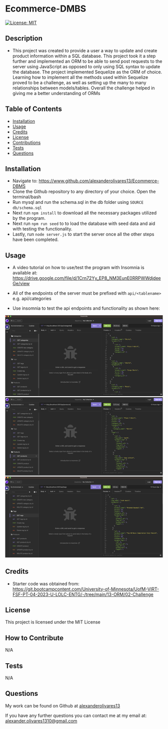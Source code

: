 # Ecommerce-DMBS

[![License: MIT](https://img.shields.io/badge/License-MIT-yellow.svg)](https://opensource.org/licenses/MIT)

## Description

- This project was created to provide a user a way to update and create product information within a SQL database. This project took it a step further and implemented an ORM to be able to send post requests to the server using JavaScript as opposed to only using SQL syntax to update the database. The project implemented Sequelize as the ORM of choice. Learning how to implement all the methods used within Sequelize proved to be a challenge, as well as setting up the many to many relationships between models/tables. Overall the challenge helped in giving me a better understanding of ORMs

## Table of Contents

- [Installation](#installation)
- [Usage](#usage)
- [Credits](#credits)
- [License](#license)
- [Contributions](#how-to-contribute)
- [Tests](#tests)
- [Questions](#questions)

## Installation

- Navigate to: https://www.github.com/alexanderolivares13/Ecommerce-DBMS
- Clone the Github repository to any directory of your choice. Open the terminal/bash
- Run mysql and run the schema.sql in the db folder using `SOURCE db/schema.sql`
- Next run `npm install` to download all the necessary packages utilized by the program.
- Next run `npm run seed` to to load the database with seed data and aid with testing the functionality.
- Lastly, run `node server.js` to start the server once all the other steps have been completed.

## Usage

- A video tutorial on how to use/test the program with Insomnia is available at: https://drive.google.com/file/d/1Crn72Yy_EP8_NM3EunE0RRPWWdjdeeGe/view

- All of the endpoints of the server must be prefixed with `api/<tablename>` e.g. api/categories
- Use insomnia to test the api endpoints and functionality as shown here:

![categories-screenshot](./images/categories-screenshot.png)
![products-screenshot](./images/products-screenshot.png)
![tags-screenshot](./images/tags-screenshot.png)

## Credits

- Starter code was obtained from: https://git.bootcampcontent.com/University-of-Minnesota/UofM-VIRT-FSF-PT-04-2023-U-LOLC-ENTG/-/tree/main/13-ORM/02-Challenge

## License

This project is licensed under the MIT License

## How to Contribute

N/A

## Tests

N/A

## Questions

My work can be found on Github at [alexanderolivares13](https://www.github.com/alexanderolivares13)

If you have any further questions you can contact me at my email at: [alexander.olivares1310@gmail.com](mailto:alexander.olivares1310@gmail.com)
